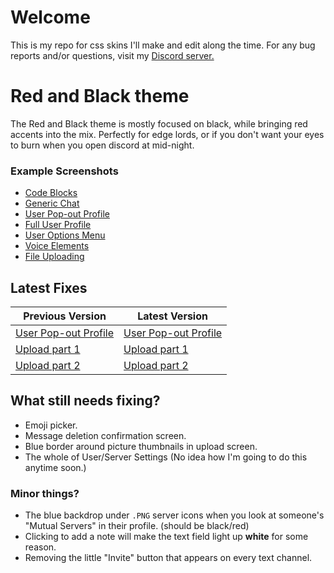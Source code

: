 # Welcome
This is my repo for css skins I'll make and edit along the time.
For any bug reports and/or questions, visit my [Discord server.](https://discord.gg/sbZgha2)

# Red and Black theme
The Red and Black theme is mostly focused on black, while bringing red accents into the mix.
Perfectly for edge lords, or if you don't want your eyes to burn when you open discord at mid-night.

### Example Screenshots
- [Code Blocks](http://i.imgur.com/r1Qcs9E.png)
- [Generic Chat](http://i.imgur.com/WGQN2G8.png)
- [User Pop-out Profile](http://i.imgur.com/54IxWnC.png)
- [Full User Profile](http://i.imgur.com/MGNOahv.png)
- [User Options Menu](http://i.imgur.com/9AZT33c.png)
- [Voice Elements](http://i.imgur.com/cUWat1H.png)
- [File Uploading](http://i.imgur.com/ppDXqbh.png)

## Latest Fixes
| Previous Version  | Latest Version |
| ------------- | ------------- |
| [User Pop-out Profile](http://i.imgur.com/vtm3G8G.png)  | [User Pop-out Profile](http://i.imgur.com/54IxWnC.png)  |
| [Upload part 1](http://i.imgur.com/xmVSi7S.png)  | [Upload part 1](http://i.imgur.com/RHbi6BH.png)  |
| [Upload part 2](http://i.imgur.com/FL7crSR.png)  | [Upload part 2](http://i.imgur.com/ppDXqbh.png)  |

## What still needs fixing?
* Emoji picker.
* Message deletion confirmation screen.
* Blue border around picture thumbnails in upload screen.
* The whole of User/Server Settings (No idea how I'm going to do this anytime soon.)

### Minor things?
* The blue backdrop under `.PNG` server icons when you look at someone's "Mutual Servers" in their profile. (should be black/red)
* Clicking to add a note will make the text field light up **white** for some reason.
* Removing the little "Invite" button that appears on every text channel.